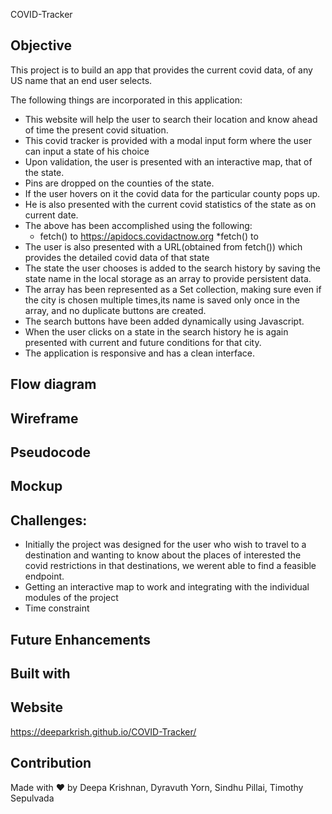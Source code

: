 COVID-Tracker
## Objective 
This project is to build an app that provides the current covid data, of  any US name that an end user selects.



The following things are incorporated in this application:
* This website will help the user to search their location and know ahead of time the present covid situation. 
* This covid tracker is provided with a modal input form where the user can input a state of his choice 
* Upon validation, the user is presented with an interactive map, that of the state.
* Pins are dropped on the counties of the state. 
* If the user hovers on it the covid data for the particular county pops up.
* He is also presented with the current covid statistics of the state as on current date.
* The above has been accomplished using the following: 
     * fetch() to https://apidocs.covidactnow.org
     *fetch() to 
* The user is also presented with a URL(obtained from fetch()) which provides the detailed covid data of that state
* The state the user chooses is added to the search history by saving the state name in the local storage as an array to provide persistent data.
* The array has been represented as a Set collection, making sure even if the city is chosen multiple times,its name is saved only once in the array,
  and no duplicate buttons are created.
* The search buttons have been added dynamically using Javascript.
* When the user clicks on a state in the search history he is again presented with current and future conditions for that city.
* The application is responsive and has a clean interface.

## Flow diagram 
## Wireframe
## Pseudocode
## Mockup
## Challenges:
* Initially the project was designed for the user who wish to travel to a destination and wanting to know about the places of interested the covid restrictions 
  in that destinations, we werent able to find a feasible endpoint.
* Getting an interactive map to work and integrating with the individual modules of the project
* Time constraint 

## Future Enhancements
## Built with
## Website
https://deeparkrish.github.io/COVID-Tracker/

## Contribution
Made with ❤️ by  Deepa Krishnan, Dyravuth Yorn, Sindhu Pillai, Timothy Sepulvada



